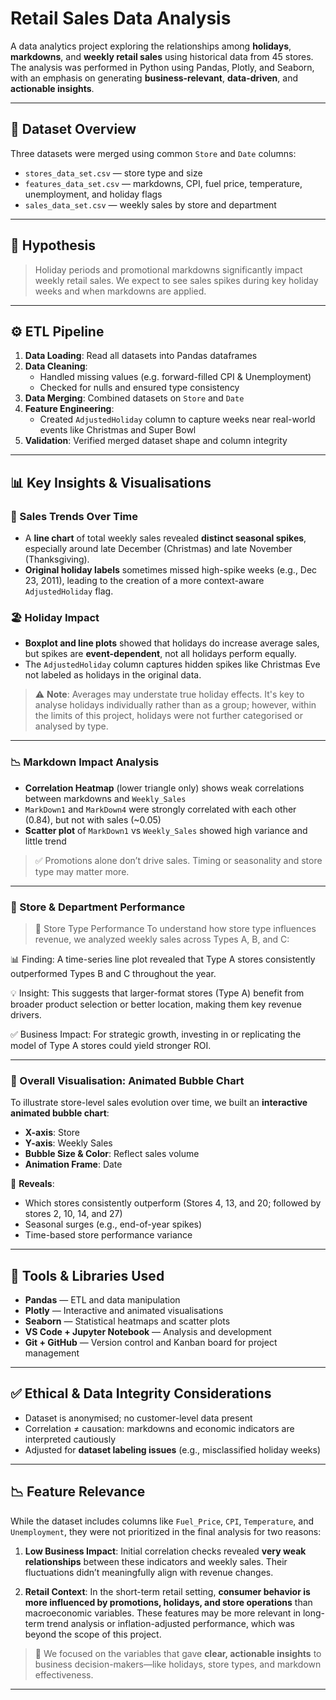 # Retail Sales Data Analysis

A data analytics project exploring the relationships among **holidays**, **markdowns**, and **weekly retail sales** using historical data from 45 stores. The analysis was performed in Python using Pandas, Plotly, and Seaborn, with an emphasis on generating **business-relevant**, **data-driven**, and **actionable insights**.

---

## 📁 Dataset Overview

Three datasets were merged using common `Store` and `Date` columns:

- `stores_data_set.csv` — store type and size  
- `features_data_set.csv` — markdowns, CPI, fuel price, temperature, unemployment, and holiday flags  
- `sales_data_set.csv` — weekly sales by store and department  

---

## 🧠 Hypothesis

> Holiday periods and promotional markdowns significantly impact weekly retail sales. We expect to see sales spikes during key holiday weeks and when markdowns are applied.

---

## ⚙️ ETL Pipeline

1. **Data Loading**: Read all datasets into Pandas dataframes  
2. **Data Cleaning**:
   - Handled missing values (e.g. forward-filled CPI & Unemployment)
   - Checked for nulls and ensured type consistency
3. **Data Merging**: Combined datasets on `Store` and `Date`
4. **Feature Engineering**:
   - Created `AdjustedHoliday` column to capture weeks near real-world events like Christmas and Super Bowl
5. **Validation**: Verified merged dataset shape and column integrity

---

## 📊 Key Insights & Visualisations

### 🧭 Sales Trends Over Time

- A **line chart** of total weekly sales revealed **distinct seasonal spikes**, especially around late December (Christmas) and late November (Thanksgiving).
- **Original holiday labels** sometimes missed high-spike weeks (e.g., Dec 23, 2011), leading to the creation of a more context-aware `AdjustedHoliday` flag.

### 🏖️ Holiday Impact

- **Boxplot and line plots** showed that holidays do increase average sales, but spikes are **event-dependent**, not all holidays perform equally.
- The `AdjustedHoliday` column captures hidden spikes like Christmas Eve not labeled as holidays in the original data.

> ⚠️ **Note**: Averages may understate true holiday effects. It's key to analyse holidays individually rather than as a group; however, within the limits of this project, holidays were not further categorised or analysed by type.

---

### 📉 Markdown Impact Analysis

- **Correlation Heatmap** (lower triangle only) shows weak correlations between markdowns and `Weekly_Sales`
- `MarkDown1` and `MarkDown4` were strongly correlated with each other (0.84), but not with sales (~0.05)
- **Scatter plot** of `MarkDown1` vs `Weekly_Sales` showed high variance and little trend

> ✅ Promotions alone don’t drive sales. Timing or seasonality and store type may matter more.

---

### 🛒 Store & Department Performance

> 🏪 Store Type Performance
To understand how store type influences revenue, we analyzed weekly sales across Types A, B, and C:

📊 Finding: A time-series line plot revealed that Type A stores consistently outperformed Types B and C throughout the year.

💡 Insight: This suggests that larger-format stores (Type A) benefit from broader product selection or better location, making them key revenue drivers.

✅ Business Impact: For strategic growth, investing in or replicating the model of Type A stores could yield stronger ROI.

---

### 💬 Overall Visualisation: Animated Bubble Chart

To illustrate store-level sales evolution over time, we built an **interactive animated bubble chart**:

- **X-axis**: Store  
- **Y-axis**: Weekly Sales  
- **Bubble Size & Color**: Reflect sales volume  
- **Animation Frame**: Date  

🎯 **Reveals**:
- Which stores consistently outperform (Stores 4, 13, and 20; followed by stores 2, 10, 14, and 27)
- Seasonal surges (e.g., end-of-year spikes)
- Time-based store performance variance

---

## 🧪 Tools & Libraries Used

- **Pandas** — ETL and data manipulation  
- **Plotly** — Interactive and animated visualisations  
- **Seaborn** — Statistical heatmaps and scatter plots  
- **VS Code + Jupyter Notebook** — Analysis and development  
- **Git + GitHub** — Version control and Kanban board for project management  

---

## ✅ Ethical & Data Integrity Considerations

- Dataset is anonymised; no customer-level data present  
- Correlation ≠ causation: markdowns and economic indicators are interpreted cautiously  
- Adjusted for **dataset labeling issues** (e.g., misclassified holiday weeks)

---

## 📉 Feature Relevance

While the dataset includes columns like `Fuel_Price`, `CPI`, `Temperature`, and `Unemployment`, they were not prioritized in the final analysis for two reasons:

1. **Low Business Impact**: Initial correlation checks revealed **very weak relationships** between these indicators and weekly sales. Their fluctuations didn’t meaningfully align with revenue changes.

2. **Retail Context**: In the short-term retail setting, **consumer behavior is more influenced by promotions, holidays, and store operations** than macroeconomic variables. These features may be more relevant in long-term trend analysis or inflation-adjusted performance, which was beyond the scope of this project.

> 🎯 We focused on the variables that gave **clear, actionable insights** to business decision-makers—like holidays, store types, and markdown effectiveness.

---


